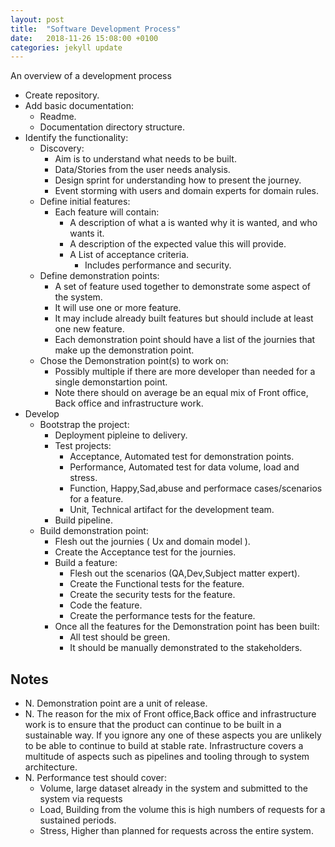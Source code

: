 ```yaml
---
layout: post
title:  "Software Development Process"
date:   2018-11-26 15:08:00 +0100
categories: jekyll update
---
```


An overview of a development process

- Create repository.
- Add basic documentation:
    - Readme.
    - Documentation directory structure.
- Identify the functionality:
    - Discovery:
        - Aim is to understand what needs to be built.
        - Data/Stories from the user needs analysis.
        - Design sprint for understanding how to present the journey.
        - Event storming with users and domain experts for domain rules.
    - Define initial features:
        - Each feature will contain:
            - A description of what a is wanted why it is wanted, and who wants it. 
            - A description of the expected value this will provide.
            - A List of acceptance criteria.
                - Includes performance and security.
    - Define demonstration points:
        - A set of feature used together to demonstrate some aspect of the system.
        - It will use one or more feature.
        - It may include already built features but should include at least one new feature.
        - Each demonstration point should have a list of the journies that make up the demonstration point.
    - Chose the Demonstration point(s) to work on:
        - Possibly multiple if there are more developer than needed for a single demonstartion point.
        - Note there should on average be an equal mix of Front office, Back office and infrastructure work.
- Develop
    - Bootstrap the project:
        - Deployment pipleine to delivery.
        - Test projects:
            - Acceptance, Automated test for demonstration points.
            - Performance, Automated test for data volume, load and stress.
            - Function, Happy,Sad,abuse and performace cases/scenarios for a feature.
            - Unit, Technical artifact for the development team.
        - Build pipeline.
    - Build demonstration point:
        - Flesh out the journies ( Ux and domain model ).
        - Create the Acceptance test for the journies.
        - Build a feature:
            - Flesh out the scenarios (QA,Dev,Subject matter expert).
            - Create the Functional tests for the feature.
            - Create the security tests for the feature.
            - Code the feature.
            - Create the performance tests for the feature.
        - Once all the features for the Demonstration point has been built:
            - All test should be green.
            - It should be manually demonstrated to the stakeholders.

## Notes

- N. Demonstration point are a unit of release.
- N. The reason for the mix of Front office,Back office and infrastructure work is to ensure that the product can continue to be built in a sustainable way.  If you ignore any one of these aspects you are unlikely to be able to continue to build at stable rate. Infrastructure covers a multitude of aspects such as pipelines and tooling through to system architecture.
- N. Performance test should cover:
    - Volume, large dataset already in the system and submitted to the system via requests
    - Load, Building from the volume this is high numbers of requests for a sustained periods.
    - Stress, Higher than planned for requests across the entire system.
